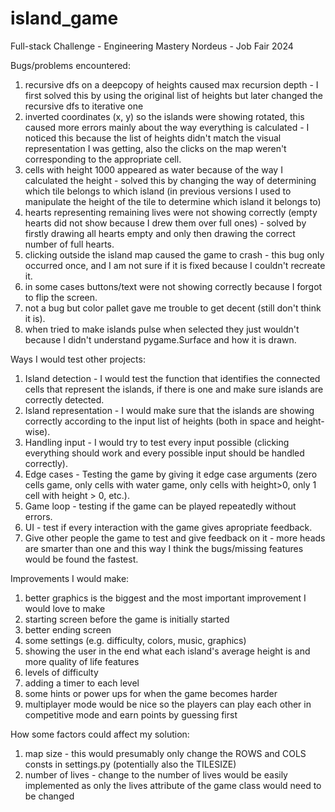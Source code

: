 # island_game

Full-stack Challenge - Engineering Mastery Nordeus - Job Fair 2024

Bugs/problems encountered:

1. recursive dfs on a deepcopy of heights caused max recursion depth - I first solved this by using the original list of
   heights but later changed the recursive dfs to iterative one
2. inverted coordinates (x, y) so the islands were showing rotated, this caused more errors mainly about the way
   everything is calculated - I noticed this because the list of heights didn't match the visual representation I was
   getting, also the clicks on the map weren't corresponding to the appropriate cell.
3. cells with height 1000 appeared as water because of the way I calculated the height - solved this by changing the way
   of determining which tile belongs to which island (in previous versions I used to manipulate the height of the tile
   to
   determine which island it belongs to)
4. hearts representing remaining lives were not showing correctly (empty hearts did not show because I drew them over
   full ones) - solved by firstly drawing all hearts empty and only then drawing the correct number of full hearts.
5. clicking outside the island map caused the game to crash - this bug only occurred once, and I am not sure if it is
   fixed because I couldn't recreate it.
6. in some cases buttons/text were not showing correctly because I forgot to flip the screen.
7. not a bug but color pallet gave me trouble to get decent (still don't think it is).
8. when tried to make islands pulse when selected they just wouldn't because I didn't understand pygame.Surface and how
   it is drawn.

Ways I would test other projects:

1. Island detection - I would test the function that identifies the connected cells that represent the islands, if there
   is one and make sure islands are correctly detected.
2. Island representation - I would make sure that the islands are showing correctly according to the input list of
   heights (both in space and height-wise).
3. Handling input - I would try to test every input possible (clicking everything should work and every possible input
   should be handled correctly).
4. Edge cases - Testing the game by giving it edge case arguments (zero cells game, only cells with water game, only
   cells with height>0, only 1 cell with height > 0, etc.).
5. Game loop - testing if the game can be played repeatedly without errors.
6. UI - test if every interaction with the game gives apropriate feedback.
7. Give other people the game to test and give feedback on it - more heads are smarter than one and this way I think the
   bugs/missing features would be found the fastest.

Improvements I would make:

1. better graphics is the biggest and the most important improvement I would love to make
2. starting screen before the game is initially started
3. better ending screen
4. some settings (e.g. difficulty, colors, music, graphics)
5. showing the user in the end what each island's average height is and more quality of life features
6. levels of difficulty
7. adding a timer to each level
8. some hints or power ups for when the game becomes harder
9. multiplayer mode would be nice so the players can play each other in competitive mode and earn points by guessing
   first

How some factors could affect my solution:

1. map size - this would presumably only change the ROWS and COLS consts in settings.py (potentially also the TILESIZE)
2. number of lives - change to the number of lives would be easily implemented as only the lives attribute of the game
   class would need to be changed